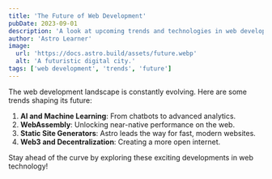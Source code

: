 ```yaml
---
title: 'The Future of Web Development'
pubDate: 2023-09-01
description: 'A look at upcoming trends and technologies in web development.'
author: 'Astro Learner'
image:
  url: 'https://docs.astro.build/assets/future.webp'
  alt: 'A futuristic digital city.'
tags: ['web development', 'trends', 'future']
---
```


The web development landscape is constantly evolving. Here are some trends shaping its future:

1. **AI and Machine Learning**: From chatbots to advanced analytics.
2. **WebAssembly**: Unlocking near-native performance on the web.
3. **Static Site Generators**: Astro leads the way for fast, modern websites.
4. **Web3 and Decentralization**: Creating a more open internet.

Stay ahead of the curve by exploring these exciting developments in web technology!
